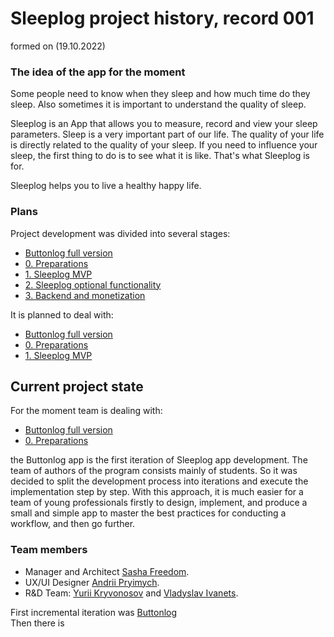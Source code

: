 # Sleeplog project history, record 001
formed on (19.10.2022)

### The idea of the app for the moment
Some people need to know when they sleep and how much time do they sleep.
Also sometimes it is important to understand the quality of sleep.

Sleeplog is an App that allows you to measure, record and view your sleep parameters.
Sleep is a very important part of our life. The quality of your life is directly related to the quality of your sleep.
If you need to influence your sleep, the first thing to do is to see what it is like. That's what Sleeplog is for.

Sleeplog helps you to live a healthy happy life.

### Plans

Project development was divided into several stages:
- [Buttonlog full version](https://github.com/sahlet-official/buttonlog/milestone/1)
- [0. Preparations](https://github.com/sahlet-official/sleeplog/milestone/4)
- [1. Sleeplog MVP](https://github.com/sahlet-official/sleeplog/milestone/1)
- [2. Sleeplog optional functionality](https://github.com/sahlet-official/sleeplog/milestone/2)
- [3. Backend and monetization](https://github.com/sahlet-official/sleeplog/milestone/3)

It is planned to deal with:
- [Buttonlog full version](https://github.com/sahlet-official/buttonlog/milestone/1)
- [0. Preparations](https://github.com/sahlet-official/sleeplog/milestone/4)
- [1. Sleeplog MVP](https://github.com/sahlet-official/sleeplog/milestone/1)

## Current project state

For the moment team is dealing with:
- [Buttonlog full version](https://github.com/sahlet-official/buttonlog/milestone/1)
- [0. Preparations](https://github.com/sahlet-official/sleeplog/milestone/4)

the Buttonlog app is the first iteration of Sleeplog app development.
The team of authors of the program consists mainly of students.
So it was decided to split the development process into iterations and execute the implementation step by step.
With this approach, it is much easier for a team of young professionals firstly to design, implement,
and produce a small and simple app to master the best practices for conducting a workflow, and then go further.

### Team members
- Manager and Architect [Sasha Freedom](https://www.linkedin.com/in/sasha-freedom/).<br>
- UX/UI Designer [Andrii Pryimych](https://github.com/naila135).<br>
- R&D Team: [Yurii Kryvonosov](https://github.com/Yura-0) and [Vladyslav Ivanets](https://github.com/Ivanec2003).<br>


First incremental iteration was [Buttonlog](https://github.com/sahlet-official/buttonlog)<br>
Then there is 
